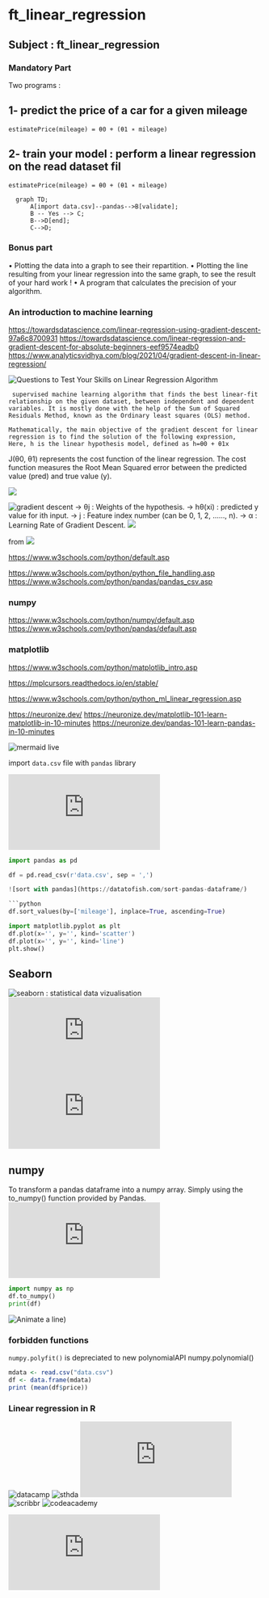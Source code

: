# ft_linear_regression

## Subject : ft_linear_regression

### Mandatory Part

Two programs :

## 1- predict the price of a car for a given mileage

`estimatePrice(mileage) = θ0 + (θ1 ∗ mileage)`

## 2-  train your model : perform a linear regression on the read dataset fil

`estimatePrice(mileage) = θ0 + (θ1 ∗ mileage)`

```mermaid
  graph TD;
      A[import data.csv]--pandas-->B[validate];
      B -- Yes --> C;
      B-->D[end];
      C-->D;
```

### Bonus part
• Plotting the data into a graph to see their repartition.
• Plotting the line resulting from your linear regression into the same graph, to see
the result of your hard work !
• A program that calculates the precision of your algorithm.

### An introduction to machine learning
https://towardsdatascience.com/linear-regression-using-gradient-descent-97a6c8700931
https://towardsdatascience.com/linear-regression-and-gradient-descent-for-absolute-beginners-eef9574eadb0
https://www.analyticsvidhya.com/blog/2021/04/gradient-descent-in-linear-regression/

![Questions to Test Your Skills on Linear Regression Algorithm](https://www.analyticsvidhya.com/blog/2021/06/25-questions-to-test-your-skills-on-linear-regression-algorithm/)

```
 supervised machine learning algorithm that finds the best linear-fit relationship on the given dataset, between independent and dependent variables. It is mostly done with the help of the Sum of Squared Residuals Method, known as the Ordinary least squares (OLS) method.

Mathematically, the main objective of the gradient descent for linear regression is to find the solution of the following expression,
Here, h is the linear hypothesis model, defined as h=θ0 + θ1x
```

 J(θ0, θ1) represents the cost function of the linear regression. 
 The cost function measures the Root Mean Squared error between the predicted value (pred) and true value (y). 
 
![](https://lh4.googleusercontent.com/arnL-sR0q4Evfgpb3b8e7YwldPQvS9YxFWcvHVikTYeshX2z_z7pW2B189kuCseBPe-bJabS4384cjzJKJL-HZHE1uS1h92whqhKitt-KkTYhTyWOG9sIYHiyFDYoop1fYryjpip)

![gradient descent](https://www.geeksforgeeks.org/gradient-descent-in-linear-regression/)
-> θj     : Weights of the hypothesis.
-> hθ(xi) : predicted y value for ith input.
-> j     : Feature index number (can be 0, 1, 2, ......, n).
-> α     : Learning Rate of Gradient Descent.
![](https://media.geeksforgeeks.org/wp-content/uploads/Cost-Function.jpg)

from 
![](https://www.geeksforgeeks.org/how-to-implement-a-gradient-descent-in-python-to-find-a-local-minimum/)

https://www.w3schools.com/python/default.asp

https://www.w3schools.com/python/python_file_handling.asp
https://www.w3schools.com/python/pandas/pandas_csv.asp

### numpy
https://www.w3schools.com/python/numpy/default.asp
https://www.w3schools.com/python/pandas/default.asp
### matplotlib
https://www.w3schools.com/python/matplotlib_intro.asp

https://mplcursors.readthedocs.io/en/stable/

https://www.w3schools.com/python/python_ml_linear_regression.asp

https://neuronize.dev/
https://neuronize.dev/matplotlib-101-learn-matplotlib-in-10-minutes
https://neuronize.dev/pandas-101-learn-pandas-in-10-minutes


![mermaid live](https://mermaid.live/edit#pako:eNpVjstqw0AMRX9FaNVC_ANeFBq7zSbQQrPzZCFsOTMk80CWCcH2v3ccb1qtxD3nCk3Yxo6xxP4W760lUTjVJkCe96ay4gb1NJyhKN7mAyv4GPgxw_7lEGGwMSUXLq-bv18lqKbjqjGodeG6bKh69r8Cz1A3R0oa0_kvOd3jDB-N-7b5_H9ihXPrs-mp7KloSaAieSq4Q8_iyXX5_WlNDKplzwbLvHYkV4MmLNmjUePPI7RYqoy8wzF1pFw7ugj5LVx-AfLqVWg)


import `data.csv` file with `pandas` library

![pandas.pydata.org](https://pandas.pydata.org/pandas-docs/stable/reference/api/pandas.DataFrame.html#pandas.DataFrame)

```python
import pandas as pd

df = pd.read_csv(r'data.csv', sep = ',')

![sort with pandas](https://datatofish.com/sort-pandas-dataframe/)

```python
df.sort_values(by=['mileage'], inplace=True, ascending=True)
```


```python
import matplotlib.pyplot as plt
df.plot(x='', y='', kind='scatter')
df.plot(x='', y='', kind='line')
plt.show()
```
## Seaborn

![seaborn : statistical data vizualisation](https://seaborn.pydata.org/)
![Linear regression with marginal distributions](https://seaborn.pydata.org/examples/regression_marginals.html)
![relational plots](https://seaborn.pydata.org/tutorial/relational.html)

## numpy
To transform a pandas dataframe into a numpy array. Simply using the to_numpy() function provided by Pandas.
![df.to_numpy()](https://pandas.pydata.org/docs/reference/api/pandas.DataFrame.to_numpy.html)

```python
import numpy as np
df.to_numpy()
print(df)

```


![Animate a line](https://www.tutorialspoint.com/how-to-animate-a-line-plot-in-matplotlib))

### forbidden functions
`numpy.polyfit()` is depreciated to new polynomialAPI numpy.polynomial()


```R
mdata <- read.csv("data.csv")
df <- data.frame(mdata)
print (mean(df$price))
```

### Linear regression in R

![datacamp](https://www.datacamp.com/tutorial/linear-regression-R)
![sthda](http://www.sthda.com/english/articles/40-regression-analysis/167-simple-linear-regression-in-r/)
![tutorialspoint](https://www.tutorialspoint.com/r/r_linear_regression.htm)
![scribbr](https://www.scribbr.com/statistics/linear-regression-in-r/)
![codeacademy](https://www.codecademy.com/learn/learn-linear-regression-in-r/modules/linear-regression-in-r/cheatsheet)

![](https://learningstatisticswithr.com/book/regression.html)
